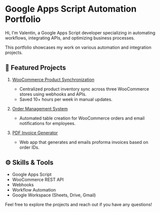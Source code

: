 # Google Apps Script Automation Portfolio
Hi, I'm Valentin, a Google Apps Script developer specializing in automating workflows, integrating APIs, and optimizing business processes.

This portfolio showcases my work on various automation and integration projects.

## 🚀 Featured Projects
1. [WooCommerce Product Synchronization](product-sync/)
   - Centralized product inventory sync across three WooCommerce stores using webhooks and APIs.
   - Saved 10+ hours per week in manual updates.

2. [Order Management System](order-management/)
   - Automated table creation for WooCommerce orders and email notifications for employees.

3. [PDF Invoice Generator](pdf-generator-web-app/)
   - Web app that generates and emails proforma invoices based on order IDs.

## ⚙️ Skills & Tools
- Google Apps Script
- WooCommerce REST API
- Webhooks
- Workflow Automation
- Google Workspace (Sheets, Drive, Gmail)

Feel free to explore the projects and reach out if you have any questions!
